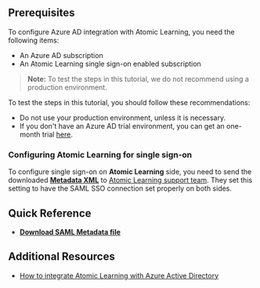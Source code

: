 ## Prerequisites

To configure Azure AD integration with Atomic Learning, you need the following items:

- An Azure AD subscription
- An Atomic Learning single sign-on enabled subscription

> **Note:**
> To test the steps in this tutorial, we do not recommend using a production environment.

To test the steps in this tutorial, you should follow these recommendations:

- Do not use your production environment, unless it is necessary.
- If you don't have an Azure AD trial environment, you can get an one-month trial [here](https://azure.microsoft.com/pricing/free-trial/).

### Configuring Atomic Learning for single sign-on

 To configure single sign-on on **Atomic Learning** side, you need to send the downloaded **[Metadata XML](%metadata:metadataDownloadUrl%)** to [Atomic Learning support team](mailto:cs@atomiclearning.com). They set this setting to have the SAML SSO connection set properly on both sides.


## Quick Reference


* **[Download SAML Metadata file](%metadata:metadataDownloadUrl%)**


## Additional Resources

* [How to integrate Atomic Learning with Azure Active Directory](https://docs.microsoft.com/azure/active-directory/active-directory-saas-atomiclearning-tutorial)
